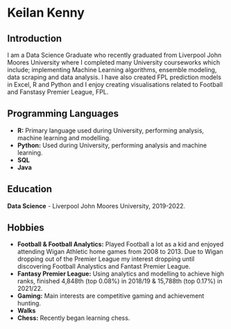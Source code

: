 # Keilan Kenny

## Introduction
I am a Data Science Graduate who recently graduated from Liverpool John Moores University where I completed many University courseworks which include; implementing Machine Learning algorithms, ensemble modeling, data scraping and data analysis. I have also created FPL prediction models in Excel, R and Python and I enjoy creating visualisations related to Football and Fanstasy Premier League, FPL.

## Programming Languages
- **R:** Primary language used during University, performing analysis, machine learning and modelling.
- **Python:** Used during University, performing analysis and machine learning.
- **SQL**
- **Java**

## Education
**Data Science** - Liverpool John Moores University, 2019-2022.

## Hobbies
- **Football & Football Analytics:** Played Football a lot as a kid and enjoyed attending Wigan Athletic home games from 2008 to 2013. Due to Wigan dropping out of the Premier League my interest dropping until discovering Football Analystics and Fantast Premier League. 
- **Fantasy Premier League:** Using analytics and modelling to achieve high ranks, finished 4,848th (top 0.08%) in 2018/19 & 15,788th (top 0.17%) in 2021/22.
- **Gaming:** Main interests are competitive gaming and achievement hunting.
- **Walks**
- **Chess:** Recently began learning chess.
